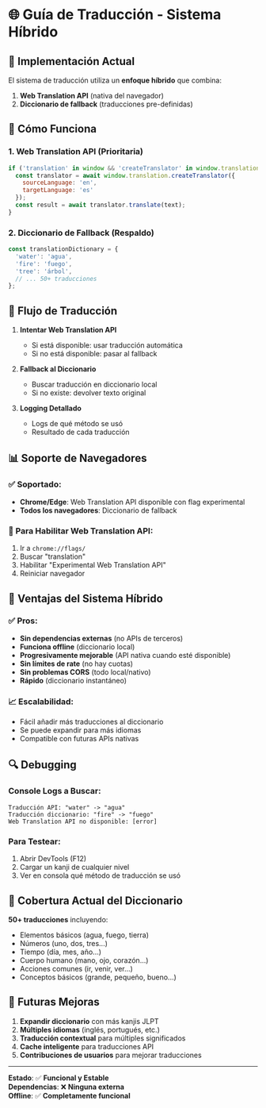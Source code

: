 # 🌐 Guía de Traducción - Sistema Híbrido

## 🚀 **Implementación Actual**

El sistema de traducción utiliza un **enfoque híbrido** que combina:

1. **Web Translation API** (nativa del navegador)
2. **Diccionario de fallback** (traducciones pre-definidas)

## 🔧 **Cómo Funciona**

### **1. Web Translation API (Prioritaria)**
```javascript
if ('translation' in window && 'createTranslator' in window.translation) {
  const translator = await window.translation.createTranslator({
    sourceLanguage: 'en',
    targetLanguage: 'es'
  });
  const result = await translator.translate(text);
}
```

### **2. Diccionario de Fallback (Respaldo)**
```javascript
const translationDictionary = {
  'water': 'agua',
  'fire': 'fuego',
  'tree': 'árbol',
  // ... 50+ traducciones
};
```

## 🎯 **Flujo de Traducción**

1. **Intentar Web Translation API**
   - Si está disponible: usar traducción automática
   - Si no está disponible: pasar al fallback

2. **Fallback al Diccionario**
   - Buscar traducción en diccionario local
   - Si no existe: devolver texto original

3. **Logging Detallado**
   - Logs de qué método se usó
   - Resultado de cada traducción

## 📊 **Soporte de Navegadores**

### **✅ Soportado:**
- **Chrome/Edge**: Web Translation API disponible con flag experimental
- **Todos los navegadores**: Diccionario de fallback

### **🔧 Para Habilitar Web Translation API:**
1. Ir a `chrome://flags/`
2. Buscar "translation"
3. Habilitar "Experimental Web Translation API"
4. Reiniciar navegador

## 🎨 **Ventajas del Sistema Híbrido**

### **✅ Pros:**
- **Sin dependencias externas** (no APIs de terceros)
- **Funciona offline** (diccionario local)
- **Progresivamente mejorable** (API nativa cuando esté disponible)
- **Sin límites de rate** (no hay cuotas)
- **Sin problemas CORS** (todo local/nativo)
- **Rápido** (diccionario instantáneo)

### **📈 Escalabilidad:**
- Fácil añadir más traducciones al diccionario
- Se puede expandir para más idiomas
- Compatible con futuras APIs nativas

## 🔍 **Debugging**

### **Console Logs a Buscar:**
```
Traducción API: "water" -> "agua"
Traducción diccionario: "fire" -> "fuego"
Web Translation API no disponible: [error]
```

### **Para Testear:**
1. Abrir DevTools (F12)
2. Cargar un kanji de cualquier nivel
3. Ver en consola qué método de traducción se usó

## 🎯 **Cobertura Actual del Diccionario**

**50+ traducciones** incluyendo:
- Elementos básicos (agua, fuego, tierra)
- Números (uno, dos, tres...)
- Tiempo (día, mes, año...)
- Cuerpo humano (mano, ojo, corazón...)
- Acciones comunes (ir, venir, ver...)
- Conceptos básicos (grande, pequeño, bueno...)

## 🔮 **Futuras Mejoras**

1. **Expandir diccionario** con más kanjis JLPT
2. **Múltiples idiomas** (inglés, portugués, etc.)
3. **Traducción contextual** para múltiples significados
4. **Cache inteligente** para traducciones API
5. **Contribuciones de usuarios** para mejorar traducciones

---

**Estado**: ✅ **Funcional y Estable**  
**Dependencias**: ❌ **Ninguna externa**  
**Offline**: ✅ **Completamente funcional**
